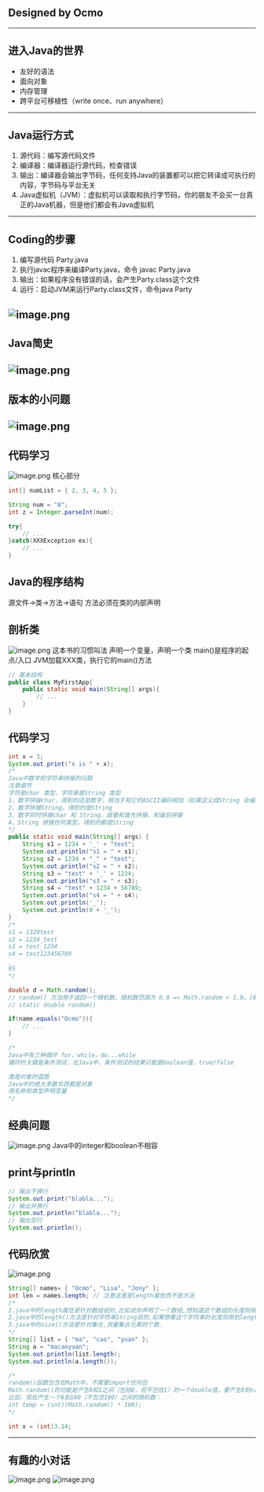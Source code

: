 ## Designed by Ocmo
-------
## 进入Java的世界
+ 友好的语法
+ 面向对象
+ 内存管理
+ 跨平台可移植性（write once、run anywhere）
------
## Java运行方式
1. 源代码：编写源代码文件
2. 编译器：编译器运行源代码，检查错误
3. 输出：编译器会输出字节码，任何支持Java的装置都可以把它转译成可执行的内容，字节码与平台无关
4. Java虚拟机（JVM）：虚拟机可以读取和执行字节码，你的朋友不会买一台真正的Java机器，但是他们都会有Java虚拟机
------
## Coding的步骤
1. 编写源代码 Party.java
2. 执行javac程序来编译Party.java，命令 javac Party.java
3. 输出：如果程序没有错误的话，会产生Party.class这个文件
4. 运行：启动JVM来运行Party.class文件，命令java Party

![image.png](https://upload-images.jianshu.io/upload_images/19474730-d39f2c0a2aadcee9.png?imageMogr2/auto-orient/strip%7CimageView2/2/w/1240)
------
## Java简史
![image.png](https://upload-images.jianshu.io/upload_images/19474730-06c1a6d5954e10ff.png?imageMogr2/auto-orient/strip%7CimageView2/2/w/1240)
------
## 版本的小问题
![image.png](https://upload-images.jianshu.io/upload_images/19474730-f58656bf5aede2b7.png?imageMogr2/auto-orient/strip%7CimageView2/2/w/1240)
------
## 代码学习
![image.png](https://upload-images.jianshu.io/upload_images/19474730-8f21505f35132c27.png?imageMogr2/auto-orient/strip%7CimageView2/2/w/1240)
核心部分
```java
int[] numList = { 2, 3, 4, 5 };

String num = "8";
int z = Integer.parseInt(num);

try{
    // ...
}catch(XXXException ex){
    // ...
}
```
## Java的程序结构
源文件->类->方法->语句
方法必须在类的内部声明
## 剖析类
![image.png](https://upload-images.jianshu.io/upload_images/19474730-af06d57b7d04d9a5.png?imageMogr2/auto-orient/strip%7CimageView2/2/w/1240)
这本书的习惯叫法 声明一个变量，声明一个类
main()是程序的起点/入口
JVM加载XXX类，执行它的main()方法
```java
// 基本结构
public class MyFirstApp{
    public static void main(String[] args){
        // ...
    }
}
```
## 代码学习
```java
int x = 3;
System.out.print("x is " + x);
/*
Java中数字和字符串拼接的问题
注意细节
字符是char 类型，字符串是String 类型
1、数字拼接char，得到的还是数字，相当于和它的ASCII编码相加（如果定义成String 会编译错误）
2、数字拼接String，得到的是String
3、数字同时拼接char 和 String，就看和谁先拼接，和谁后拼接
4、String 拼接任何类型，得到的都是String
*/
public static void main(String[] args) {
    String s1 = 1234 + '_' + "test";
    System.out.println("s1 = " + s1);
    String s2 = 1234 + "_" + "test";
    System.out.println("s2 = " + s2);
    String s3 = "test" + '_' + 1234;
    System.out.println("s3 = " + s3);
    String s4 = "test" + 1234 + 56789;
    System.out.println("s4 = " + s4);
    System.out.println('_');
    System.out.println(0 + '_');
}
/*
s1 = 1329test
s2 = 1234_test
s3 = test_1234
s4 = test123456789
_
95
*/

double d = Math.random();
// random() 方法用于返回一个随机数，随机数范围为 0.0 =< Math.random < 1.0。[0.0, 1.0)
// static double random()

if(name.equals("Ocmo")){
    // ...
}

/*
Java中有三种循环 for，while，do...while
循环的关键是条件测试，在Java中，条件测试的结果只能是boolean值，true/false

类是对象的蓝图
Java中的绝大多数东西都是对象
用名称和类型声明变量
*/
```
## 经典问题
![image.png](https://upload-images.jianshu.io/upload_images/19474730-80ce8913bbc31246.png?imageMogr2/auto-orient/strip%7CimageView2/2/w/1240)
Java中的integer和boolean不相容
## print与println
```java
// 输出不换行
System.out.print("blabla...");
// 输出并换行
System.out.println("blabla...");
// 输出空行
System.out.println();
```
## 代码欣赏
![image.png](https://upload-images.jianshu.io/upload_images/19474730-b8e53c4de6670546.png?imageMogr2/auto-orient/strip%7CimageView2/2/w/1240)
```java
String[] names= { "Ocmo", "Lisa", "Jony" };
int len = names.length; // 注意这里是length属性而不是方法
/*
1.java中的length属性是针对数组说的,比如说你声明了一个数组,想知道这个数组的长度则用到了length这个属性.
2.java中的length()方法是针对字符串String说的,如果想看这个字符串的长度则用到length()这个方法.
3.java中的size()方法是针对集合,测量集合元素的个数.
*/
String[] list = { "ma", "cao", "yuan" };
String a = "macaoyuan";
System.out.println(list.length);
System.out.println(a.length());

/*
random()函数包含在Math中，不需要import任何包
Math.random()的功能是产生0和1之间（包括0，但不包括1）的一个double值，要产生0到n之间的int型的随机数，可以先把Math.random()产生的double型数乘n，再进行强制转换成int型的数
比如，现在产生一个0到100（不包含100）之间的随机数：
int temp = (int)(Math.random() * 100);
*/

int x = (int)3.14;
```
------
## 有趣的小对话
![image.png](https://upload-images.jianshu.io/upload_images/19474730-57fef424124b637b.png?imageMogr2/auto-orient/strip%7CimageView2/2/w/1240)
![image.png](https://upload-images.jianshu.io/upload_images/19474730-5407791617f6e96e.png?imageMogr2/auto-orient/strip%7CimageView2/2/w/1240)



